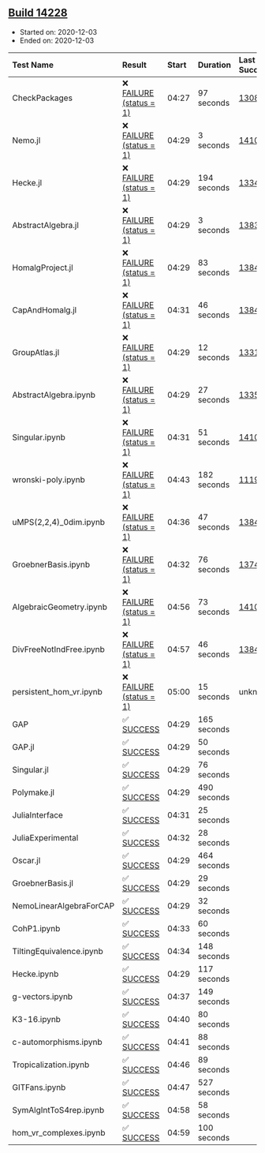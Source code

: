 ## [Build 14228](https://oscarci.mathematik.uni-kl.de/job/oscar/14228/)

* Started on: 2020-12-03
* Ended on: 2020-12-03

| Test Name    | Result | Start | Duration | Last Success | First Failure |
|:-------------|:-------|:------|:---------|:-------------|:--------------|
| CheckPackages | ❌ [FAILURE (status = 1)](https://oscarci.mathematik.uni-kl.de/job/oscar/14228/artifact/logs/build-14228/CheckPackages.log) | 04:27 | 97 seconds | [13085](https://oscarci.mathematik.uni-kl.de/job/oscar/13085/) | [13086](https://oscarci.mathematik.uni-kl.de/job/oscar/13086/) |
| Nemo.jl | ❌ [FAILURE (status = 1)](https://oscarci.mathematik.uni-kl.de/job/oscar/14228/artifact/logs/build-14228/Nemo.jl.log) | 04:29 | 3 seconds | [14101](https://oscarci.mathematik.uni-kl.de/job/oscar/14101/) | [14102](https://oscarci.mathematik.uni-kl.de/job/oscar/14102/) |
| Hecke.jl | ❌ [FAILURE (status = 1)](https://oscarci.mathematik.uni-kl.de/job/oscar/14228/artifact/logs/build-14228/Hecke.jl.log) | 04:29 | 194 seconds | [13341](https://oscarci.mathematik.uni-kl.de/job/oscar/13341/) | [13342](https://oscarci.mathematik.uni-kl.de/job/oscar/13342/) |
| AbstractAlgebra.jl | ❌ [FAILURE (status = 1)](https://oscarci.mathematik.uni-kl.de/job/oscar/14228/artifact/logs/build-14228/AbstractAlgebra.jl.log) | 04:29 | 3 seconds | [13837](https://oscarci.mathematik.uni-kl.de/job/oscar/13837/) | [13838](https://oscarci.mathematik.uni-kl.de/job/oscar/13838/) |
| HomalgProject.jl | ❌ [FAILURE (status = 1)](https://oscarci.mathematik.uni-kl.de/job/oscar/14228/artifact/logs/build-14228/HomalgProject.jl.log) | 04:29 | 83 seconds | [13845](https://oscarci.mathematik.uni-kl.de/job/oscar/13845/) | [13846](https://oscarci.mathematik.uni-kl.de/job/oscar/13846/) |
| CapAndHomalg.jl | ❌ [FAILURE (status = 1)](https://oscarci.mathematik.uni-kl.de/job/oscar/14228/artifact/logs/build-14228/CapAndHomalg.jl.log) | 04:31 | 46 seconds | [13845](https://oscarci.mathematik.uni-kl.de/job/oscar/13845/) | [13846](https://oscarci.mathematik.uni-kl.de/job/oscar/13846/) |
| GroupAtlas.jl | ❌ [FAILURE (status = 1)](https://oscarci.mathematik.uni-kl.de/job/oscar/14228/artifact/logs/build-14228/GroupAtlas.jl.log) | 04:29 | 12 seconds | [13311](https://oscarci.mathematik.uni-kl.de/job/oscar/13311/) | [13312](https://oscarci.mathematik.uni-kl.de/job/oscar/13312/) |
| AbstractAlgebra.ipynb | ❌ [FAILURE (status = 1)](https://oscarci.mathematik.uni-kl.de/job/oscar/14228/artifact/logs/build-14228/AbstractAlgebra.ipynb.log) | 04:29 | 27 seconds | [13355](https://oscarci.mathematik.uni-kl.de/job/oscar/13355/) | [13356](https://oscarci.mathematik.uni-kl.de/job/oscar/13356/) |
| Singular.ipynb | ❌ [FAILURE (status = 1)](https://oscarci.mathematik.uni-kl.de/job/oscar/14228/artifact/logs/build-14228/Singular.ipynb.log) | 04:31 | 51 seconds | [14101](https://oscarci.mathematik.uni-kl.de/job/oscar/14101/) | [14102](https://oscarci.mathematik.uni-kl.de/job/oscar/14102/) |
| wronski-poly.ipynb | ❌ [FAILURE (status = 1)](https://oscarci.mathematik.uni-kl.de/job/oscar/14228/artifact/logs/build-14228/wronski-poly.ipynb.log) | 04:43 | 182 seconds | [11192](https://oscarci.mathematik.uni-kl.de/job/oscar/11192/) | [11193](https://oscarci.mathematik.uni-kl.de/job/oscar/11193/) |
| uMPS(2,2,4)_0dim.ipynb | ❌ [FAILURE (status = 1)](https://oscarci.mathematik.uni-kl.de/job/oscar/14228/artifact/logs/build-14228/uMPS-2-2-4-_0dim.ipynb.log) | 04:36 | 47 seconds | [13841](https://oscarci.mathematik.uni-kl.de/job/oscar/13841/) | [13842](https://oscarci.mathematik.uni-kl.de/job/oscar/13842/) |
| GroebnerBasis.ipynb | ❌ [FAILURE (status = 1)](https://oscarci.mathematik.uni-kl.de/job/oscar/14228/artifact/logs/build-14228/GroebnerBasis.ipynb.log) | 04:32 | 76 seconds | [13748](https://oscarci.mathematik.uni-kl.de/job/oscar/13748/) | [13749](https://oscarci.mathematik.uni-kl.de/job/oscar/13749/) |
| AlgebraicGeometry.ipynb | ❌ [FAILURE (status = 1)](https://oscarci.mathematik.uni-kl.de/job/oscar/14228/artifact/logs/build-14228/AlgebraicGeometry.ipynb.log) | 04:56 | 73 seconds | [14101](https://oscarci.mathematik.uni-kl.de/job/oscar/14101/) | [14102](https://oscarci.mathematik.uni-kl.de/job/oscar/14102/) |
| DivFreeNotIndFree.ipynb | ❌ [FAILURE (status = 1)](https://oscarci.mathematik.uni-kl.de/job/oscar/14228/artifact/logs/build-14228/DivFreeNotIndFree.ipynb.log) | 04:57 | 46 seconds | [13845](https://oscarci.mathematik.uni-kl.de/job/oscar/13845/) | [13846](https://oscarci.mathematik.uni-kl.de/job/oscar/13846/) |
| persistent_hom_vr.ipynb | ❌ [FAILURE (status = 1)](https://oscarci.mathematik.uni-kl.de/job/oscar/14228/artifact/logs/build-14228/persistent_hom_vr.ipynb.log) | 05:00 | 15 seconds | unknown | unknown |
| GAP | ✅ [SUCCESS](https://oscarci.mathematik.uni-kl.de/job/oscar/14228/artifact/logs/build-14228/GAP.log) | 04:29 | 165 seconds |  |  |
| GAP.jl | ✅ [SUCCESS](https://oscarci.mathematik.uni-kl.de/job/oscar/14228/artifact/logs/build-14228/GAP.jl.log) | 04:29 | 50 seconds |  |  |
| Singular.jl | ✅ [SUCCESS](https://oscarci.mathematik.uni-kl.de/job/oscar/14228/artifact/logs/build-14228/Singular.jl.log) | 04:29 | 76 seconds |  |  |
| Polymake.jl | ✅ [SUCCESS](https://oscarci.mathematik.uni-kl.de/job/oscar/14228/artifact/logs/build-14228/Polymake.jl.log) | 04:29 | 490 seconds |  |  |
| JuliaInterface | ✅ [SUCCESS](https://oscarci.mathematik.uni-kl.de/job/oscar/14228/artifact/logs/build-14228/JuliaInterface.log) | 04:31 | 25 seconds |  |  |
| JuliaExperimental | ✅ [SUCCESS](https://oscarci.mathematik.uni-kl.de/job/oscar/14228/artifact/logs/build-14228/JuliaExperimental.log) | 04:32 | 28 seconds |  |  |
| Oscar.jl | ✅ [SUCCESS](https://oscarci.mathematik.uni-kl.de/job/oscar/14228/artifact/logs/build-14228/Oscar.jl.log) | 04:29 | 464 seconds |  |  |
| GroebnerBasis.jl | ✅ [SUCCESS](https://oscarci.mathematik.uni-kl.de/job/oscar/14228/artifact/logs/build-14228/GroebnerBasis.jl.log) | 04:29 | 29 seconds |  |  |
| NemoLinearAlgebraForCAP | ✅ [SUCCESS](https://oscarci.mathematik.uni-kl.de/job/oscar/14228/artifact/logs/build-14228/NemoLinearAlgebraForCAP.log) | 04:29 | 32 seconds |  |  |
| CohP1.ipynb | ✅ [SUCCESS](https://oscarci.mathematik.uni-kl.de/job/oscar/14228/artifact/logs/build-14228/CohP1.ipynb.log) | 04:33 | 60 seconds |  |  |
| TiltingEquivalence.ipynb | ✅ [SUCCESS](https://oscarci.mathematik.uni-kl.de/job/oscar/14228/artifact/logs/build-14228/TiltingEquivalence.ipynb.log) | 04:34 | 148 seconds |  |  |
| Hecke.ipynb | ✅ [SUCCESS](https://oscarci.mathematik.uni-kl.de/job/oscar/14228/artifact/logs/build-14228/Hecke.ipynb.log) | 04:29 | 117 seconds |  |  |
| g-vectors.ipynb | ✅ [SUCCESS](https://oscarci.mathematik.uni-kl.de/job/oscar/14228/artifact/logs/build-14228/g-vectors.ipynb.log) | 04:37 | 149 seconds |  |  |
| K3-16.ipynb | ✅ [SUCCESS](https://oscarci.mathematik.uni-kl.de/job/oscar/14228/artifact/logs/build-14228/K3-16.ipynb.log) | 04:40 | 80 seconds |  |  |
| c-automorphisms.ipynb | ✅ [SUCCESS](https://oscarci.mathematik.uni-kl.de/job/oscar/14228/artifact/logs/build-14228/c-automorphisms.ipynb.log) | 04:41 | 88 seconds |  |  |
| Tropicalization.ipynb | ✅ [SUCCESS](https://oscarci.mathematik.uni-kl.de/job/oscar/14228/artifact/logs/build-14228/Tropicalization.ipynb.log) | 04:46 | 89 seconds |  |  |
| GITFans.ipynb | ✅ [SUCCESS](https://oscarci.mathematik.uni-kl.de/job/oscar/14228/artifact/logs/build-14228/GITFans.ipynb.log) | 04:47 | 527 seconds |  |  |
| SymAlgIntToS4rep.ipynb | ✅ [SUCCESS](https://oscarci.mathematik.uni-kl.de/job/oscar/14228/artifact/logs/build-14228/SymAlgIntToS4rep.ipynb.log) | 04:58 | 58 seconds |  |  |
| hom_vr_complexes.ipynb | ✅ [SUCCESS](https://oscarci.mathematik.uni-kl.de/job/oscar/14228/artifact/logs/build-14228/hom_vr_complexes.ipynb.log) | 04:59 | 100 seconds |  |  |
